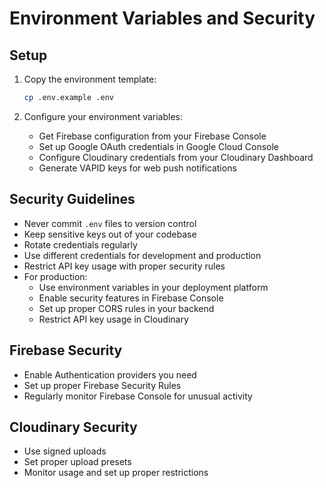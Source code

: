 # Environment Variables and Security

## Setup
1. Copy the environment template:
   ```bash
   cp .env.example .env
   ```

2. Configure your environment variables:
   - Get Firebase configuration from your Firebase Console
   - Set up Google OAuth credentials in Google Cloud Console
   - Configure Cloudinary credentials from your Cloudinary Dashboard
   - Generate VAPID keys for web push notifications

## Security Guidelines
- Never commit `.env` files to version control
- Keep sensitive keys out of your codebase
- Rotate credentials regularly
- Use different credentials for development and production
- Restrict API key usage with proper security rules
- For production:
  - Use environment variables in your deployment platform
  - Enable security features in Firebase Console
  - Set up proper CORS rules in your backend
  - Restrict API key usage in Cloudinary

## Firebase Security
- Enable Authentication providers you need
- Set up proper Firebase Security Rules
- Regularly monitor Firebase Console for unusual activity

## Cloudinary Security
- Use signed uploads
- Set proper upload presets
- Monitor usage and set up proper restrictions